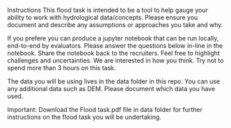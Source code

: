 Instructions 
This flood task is intended to be a tool to help gauge your ability to work with hydrological data/concepts. 
Please ensure you document and describe any assumptions or approaches you take and why. 

If you prefere you can produce a jupyter notebook that can be run locally, end-to-end by evaluators. 
Please answer the questions below in-line in the notebook. Share the notebook back to the recruiters. 
Feel free to highlight challenges and uncertainties. We are interested in how you think. Try not to spend more than 3 hours on this task.

The data you will be using lives in the data folder in this repo. You can use any additional data such as DEM. Please document which data you have used.

Important:
Download the Flood task.pdf file in data folder for further instructions on the flood task you will be undertaking.
